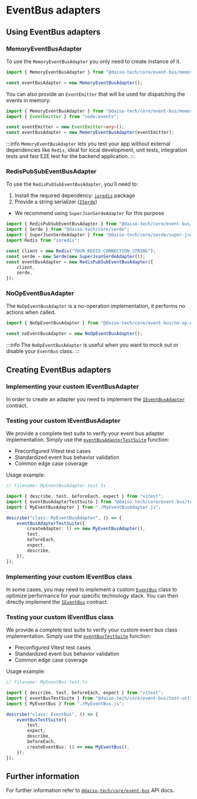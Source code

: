# EventBus adapters

## Using EventBus adapters

### MemoryEventBusAdapter

To use the `MemoryEventBusAdapter` you only need to create instance of it.

```ts
import { MemoryEventBusAdapter } from "@daiso-tech/core/event-bus/memory-event-bus-adapter";

const eventBusAdapter = new MemoryEventBusAdapter();
```

You can also provide an `EventEmitter` that will be used for dispatching the events in memory:

```ts
import { MemoryEventBusAdapter } from "@daiso-tech/core/event-bus/memory-event-bus-adapter";
import { EventEmitter } from "node:events";

const eventEmitter = new EventEmitter<any>();
const eventBusAdapter = new MemoryEventBusAdapter(eventEmitter);
```

:::info
`MemoryEventBusAdapter` lets you test your app without external dependencies like `Redis`, ideal for local development, unit tests, integration tests and fast E2E test for the backend application.
:::

### RedisPubSubEventBusAdapter

To use the `RedisPubSubEventBusAdapter`, you'll need to:

1. Install the required dependency: [`ioredis`](https://www.npmjs.com/package/ioredis) package
2. Provide a string serializer ([`ISerde`](../Serde.md))

- We recommend using `SuperJsonSerdeAdapter` for this purpose

```ts
import { RedisPubSubEventBusAdapter } from "@daiso-tech/core/event-bus/redis-pub-sub-event-bus-adapter";
import { Serde } from "@daiso-tech/core/serde";
import { SuperJsonSerdeAdapter } from "@daiso-tech/core/serde/super-json-serde-adapter";
import Redis from "ioredis";

const client = new Redis("YOUR_REDIS_CONNECTION_STRING");
const serde = new Serde(new SuperJsonSerdeAdapter());
const eventBusAdapter = new RedisPubSubEventBusAdapter({
    client,
    serde,
});
```

### NoOpEventBusAdapter

The `NoOpEventBusAdapter` is a no-operation implementation, it performs no actions when called.

```ts
import { NoOpEventBusAdapter } from "@daiso-tech/core/event-bus/no-op-event-bus-adapter";

const noEventBusAdapter = new NoOpEventBusAdapter();
```

:::info
The `NoOpEventBusAdapter` is useful when you want to mock out or disable your `EventBus` class.
:::

## Creating EventBus adapters

### Implementing your custom IEventBusAdapter

In order to create an adapter you need to implement the [`IEventBusAdapter`](https://yousif-khalil-abdulkarim.github.io/daiso-core/types/EventBus.IEventBusAdapter.html) contract.

### Testing your custom IEventBusAdapter

We provide a complete test suite to verify your event bus adapter implementation. Simply use the [`eventBusAdapterTestSuite`](https://yousif-khalil-abdulkarim.github.io/daiso-core/functions/EventBus.eventBusAdapterTestSuite.html) function:

- Preconfigured Vitest test cases
- Standardized event bus behavior validation
- Common edge case coverage

Usage example:

```ts
// filename: MyEventBusAdapter.test.ts

import { describe, test, beforeEach, expect } from "vitest";
import { eventBusAdapterTestSuite } from "@daiso-tech/core/event-bus/test-utilities";
import { MyEventBusAdapter } from "./MyEventBusAdapter.js";

describe("class: MyEventBusAdapter", () => {
    eventBusAdapterTestSuite({
        createAdapter: () => new MyEventBusAdapter(),
        test,
        beforeEach,
        expect,
        describe,
    });
});
```

### Implementing your custom IEventBus class

In some cases, you may need to implement a custom [`EventBus`](https://yousif-khalil-abdulkarim.github.io/daiso-core/modules/EventBus.html) class to optimize performance for your specific technology stack. You can then directly implement the [`IEventBus`](https://yousif-khalil-abdulkarim.github.io/daiso-core/types/EventBus.IEventBus.html) contract.

### Testing your custom IEventBus class

We provide a complete test suite to verify your custom event bus class implementation. Simply use the [`eventBusTestSuite`](https://yousif-khalil-abdulkarim.github.io/daiso-core/functions/EventBus.eventBusTestSuite.html) function:

- Preconfigured Vitest test cases
- Standardized event bus behavior validation
- Common edge case coverage

Usage example:

```ts
// filename: MyEventBus.test.ts

import { describe, test, beforeEach, expect } from "vitest";
import { eventBusTestSuite } from "@daiso-tech/core/event-bus/test-utilities";
import { MyEventBus } from "./MyEventBus.js";

describe("class: EventBus", () => {
    eventBusTestSuite({
        test,
        expect,
        describe,
        beforeEach,
        createEventBus: () => new MyEventBus(),
    });
});
```

## Further information

For further information refer to [`@daiso-tech/core/event-bus`](https://yousif-khalil-abdulkarim.github.io/daiso-core/modules/EventBus.html) API docs.
